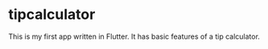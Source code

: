# tipcalculator

This is my first app written in Flutter. It has basic features of a tip calculator.



